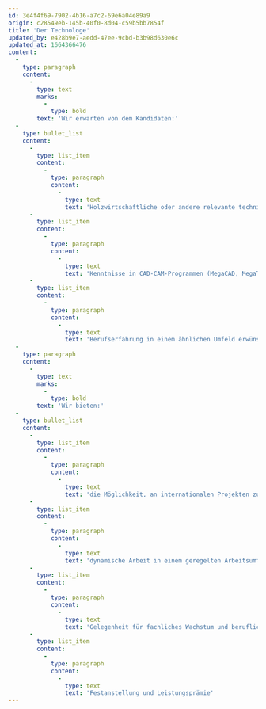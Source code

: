 ```yaml
---
id: 3e4f4f69-7902-4b16-a7c2-69e6a04e89a9
origin: c28549eb-145b-40f0-8d04-c59b5bb7854f
title: 'Der Technologe'
updated_by: e428b9e7-aedd-47ee-9cbd-b3b98d630e6c
updated_at: 1664366476
content:
  -
    type: paragraph
    content:
      -
        type: text
        marks:
          -
            type: bold
        text: 'Wir erwarten von dem Kandidaten:'
  -
    type: bullet_list
    content:
      -
        type: list_item
        content:
          -
            type: paragraph
            content:
              -
                type: text
                text: 'Holzwirtschaftliche oder andere relevante technische Ausbildung'
      -
        type: list_item
        content:
          -
            type: paragraph
            content:
              -
                type: text
                text: 'Kenntnisse in CAD-CAM-Programmen (MegaCAD, MegaTISCHLER) sind erwünscht'
      -
        type: list_item
        content:
          -
            type: paragraph
            content:
              -
                type: text
                text: 'Berufserfahrung in einem ähnlichen Umfeld erwünscht'
  -
    type: paragraph
    content:
      -
        type: text
        marks:
          -
            type: bold
        text: 'Wir bieten:'
  -
    type: bullet_list
    content:
      -
        type: list_item
        content:
          -
            type: paragraph
            content:
              -
                type: text
                text: 'die Möglichkeit, an internationalen Projekten zur Ausstattung von Yachten, Schiffen und Hotels mitzuarbeiten'
      -
        type: list_item
        content:
          -
            type: paragraph
            content:
              -
                type: text
                text: 'dynamische Arbeit in einem geregelten Arbeitsumfeld in Novo mesto'
      -
        type: list_item
        content:
          -
            type: paragraph
            content:
              -
                type: text
                text: 'Gelegenheit für fachliches Wachstum und berufliche Entwicklung'
      -
        type: list_item
        content:
          -
            type: paragraph
            content:
              -
                type: text
                text: 'Festanstellung und Leistungsprämie'
---
```

